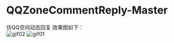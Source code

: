 # QQZoneCommentReply-Master
仿QQ空间动态回复
效果图如下：<br/>
![gif02](http://odfke6drt.bkt.clouddn.com/dynamic_comment_reply_02.gif)
![gif01](http://odfke6drt.bkt.clouddn.com/dynamic_comment_reply_01.gif)

